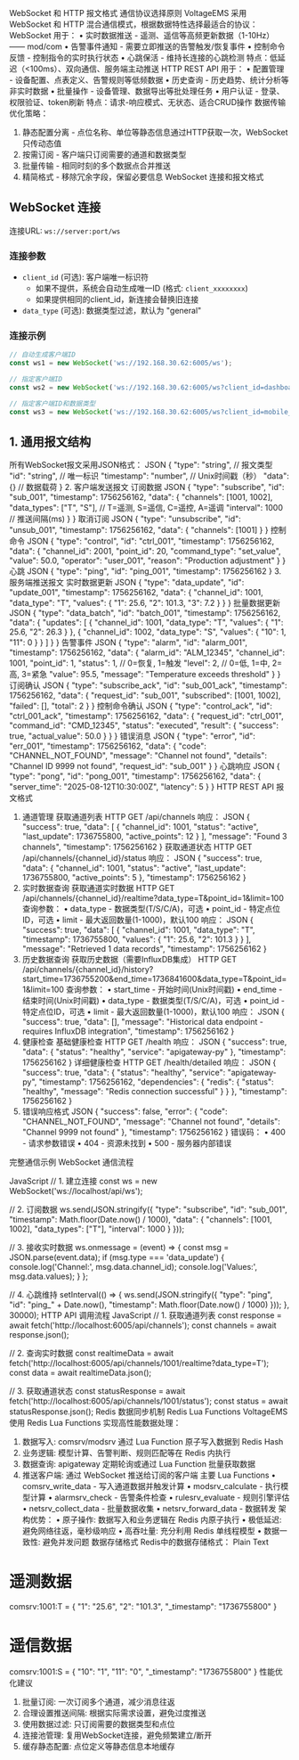 WebSocket 和 HTTP 报文格式
通信协议选择原则
VoltageEMS 采用 WebSocket 和 HTTP 混合通信模式，根据数据特性选择最适合的协议：
WebSocket 用于：
•	实时数据推送 - 遥测、遥信等高频更新数据（1-10Hz）—— mod/com
•	告警事件通知 - 需要立即推送的告警触发/恢复事件
•	控制命令反馈 - 控制指令的实时执行状态
•	心跳保活 - 维持长连接的心跳检测
特点：低延迟（<100ms）、双向通信、服务端主动推送
HTTP REST API 用于：
•	配置管理 - 设备配置、点表定义、告警规则等低频数据
•	历史查询 - 历史趋势、统计分析等非实时数据
•	批量操作 - 设备管理、数据导出等批处理任务
•	用户认证 - 登录、权限验证、token刷新
特点：请求-响应模式、无状态、适合CRUD操作
数据传输优化策略：
1.	静态配置分离 - 点位名称、单位等静态信息通过HTTP获取一次，WebSocket只传动态值
2.	按需订阅 - 客户端只订阅需要的通道和数据类型
3.	批量传输 - 相同时刻的多个数据点合并推送
4.	精简格式 - 移除冗余字段，保留必要信息
WebSocket 连接和报文格式

## WebSocket 连接
连接URL: `ws://server:port/ws`

### 连接参数
- `client_id` (可选): 客户端唯一标识符
  - 如果不提供，系统会自动生成唯一ID (格式: `client_xxxxxxxx`)
  - 如果提供相同的client_id，新连接会替换旧连接
- `data_type` (可选): 数据类型过滤，默认为 "general"

### 连接示例
```javascript
// 自动生成客户端ID
const ws1 = new WebSocket('ws://192.168.30.62:6005/ws');

// 指定客户端ID
const ws2 = new WebSocket('ws://192.168.30.62:6005/ws?client_id=dashboard_001');

// 指定客户端ID和数据类型
const ws3 = new WebSocket('ws://192.168.30.62:6005/ws?client_id=mobile_app&data_type=realtime');
```

## 1. 通用报文结构
所有WebSocket报文采用JSON格式：
JSON
{
  "type": "string",      // 报文类型
  "id": "string",        // 唯一标识
  "timestamp": "number", // Unix时间戳（秒）
  "data": {}             // 数据载荷
}
2. 客户端发送报文
订阅数据
JSON
{
  "type": "subscribe",
  "id": "sub_001",
  "timestamp": 1756256162,
  "data": {
    "channels": [1001, 1002],
    "data_types": ["T", "S"],  // T=遥测, S=遥信, C=遥控, A=遥调
    "interval": 1000           // 推送间隔(ms)
  }
}
取消订阅
JSON
{
  "type": "unsubscribe",
  "id": "unsub_001",
  "timestamp": 1756256162,
  "data": {
    "channels": [1001]
  }
}
控制命令
JSON
{
  "type": "control",
  "id": "ctrl_001",
  "timestamp": 1756256162,
  "data": {
    "channel_id": 2001,
    "point_id": 20,
    "command_type": "set_value",
    "value": 50.0,
    "operator": "user_001",
    "reason": "Production adjustment"
  }
}
心跳
JSON
{
  "type": "ping",
  "id": "ping_001",
  "timestamp": 1756256162
}
3. 服务端推送报文
实时数据更新
JSON
{
  "type": "data_update",
  "id": "update_001",
  "timestamp": 1756256162,
  "data": {
    "channel_id": 1001,
    "data_type": "T",
    "values": {
      "1": 25.6,
      "2": 101.3,
      "3": 7.2
    }
  }
}
批量数据更新
JSON
{
  "type": "data_batch",
  "id": "batch_001",
  "timestamp": 1756256162,
  "data": {
    "updates": [
      {
        "channel_id": 1001,
        "data_type": "T",
        "values": {
          "1": 25.6,
          "2": 26.3
        }
      },
      {
        "channel_id": 1002,
        "data_type": "S",
        "values": {
          "10": 1,
          "11": 0
        }
      }
    ]
  }
}
告警事件
JSON
{
  "type": "alarm",
  "id": "alarm_001",
  "timestamp": 1756256162,
  "data": {
    "alarm_id": "ALM_12345",
    "channel_id": 1001,
    "point_id": 1,
    "status": 1,    // 0=恢复, 1=触发
    "level": 2,     // 0=低, 1=中, 2=高, 3=紧急
    "value": 95.5,
    "message": "Temperature exceeds threshold"
  }
}
订阅确认
JSON
{
  "type": "subscribe_ack",
  "id": "sub_001_ack",
  "timestamp": 1756256162,
  "data": {
    "request_id": "sub_001",
    "subscribed": [1001, 1002],
    "failed": [],
    "total": 2
  }
}
控制命令确认
JSON
{
  "type": "control_ack",
  "id": "ctrl_001_ack",
  "timestamp": 1756256162,
  "data": {
    "request_id": "ctrl_001",
    "command_id": "CMD_12345",
    "status": "executed",
    "result": {
      "success": true,
      "actual_value": 50.0
    }
  }
}
错误消息
JSON
{
  "type": "error",
  "id": "err_001",
  "timestamp": 1756256162,
  "data": {
    "code": "CHANNEL_NOT_FOUND",
    "message": "Channel not found",
    "details": "Channel ID 9999 not found",
    "request_id": "sub_001"
  }
}
心跳响应
JSON
{
  "type": "pong",
  "id": "pong_001",
  "timestamp": 1756256162,
  "data": {
    "server_time": "2025-08-12T10:30:00Z",
    "latency": 5
  }
}
HTTP REST API 报文格式
1. 通道管理
获取通道列表
HTTP
GET /api/channels
响应：
JSON
{
  "success": true,
  "data": [
    {
      "channel_id": 1001,
      "status": "active",
      "last_update": 1736755800,
      "active_points": 12
    }
  ],
  "message": "Found 3 channels",
  "timestamp": 1756256162
}
获取通道状态
HTTP
GET /api/channels/{channel_id}/status
响应：
JSON
{
  "success": true,
  "data": {
    "channel_id": 1001,
    "status": "active",
    "last_update": 1736755800,
    "active_points": 5
  },
  "timestamp": 1756256162
}
2. 实时数据查询
获取通道实时数据
HTTP
GET /api/channels/{channel_id}/realtime?data_type=T&point_id=1&limit=100
查询参数：
•	data_type - 数据类型(T/S/C/A)，可选
•	point_id - 特定点位ID，可选
•	limit - 最大返回数量(1-1000)，默认100
响应：
JSON
{
  "success": true,
  "data": [
    {
      "channel_id": 1001,
      "data_type": "T",
      "timestamp": 1736755800,
      "values": {
        "1": 25.6,
        "2": 101.3
      }
    }
  ],
  "message": "Retrieved 1 data records",
  "timestamp": 1756256162
}
3. 历史数据查询
获取历史数据（需要InfluxDB集成）
HTTP
GET /api/channels/{channel_id}/history?start_time=1736755200&end_time=1736841600&data_type=T&point_id=1&limit=100
查询参数：
•	start_time - 开始时间(Unix时间戳)
•	end_time - 结束时间(Unix时间戳)
•	data_type - 数据类型(T/S/C/A)，可选
•	point_id - 特定点位ID，可选
•	limit - 最大返回数量(1-1000)，默认100
响应：
JSON
{
  "success": true,
  "data": [],
  "message": "Historical data endpoint - requires InfluxDB integration",
  "timestamp": 1756256162
}
4. 健康检查
基础健康检查
HTTP
GET /health
响应：
JSON
{
  "success": true,
  "data": {
    "status": "healthy",
    "service": "apigateway-py"
  },
  "timestamp": 1756256162
}
详细健康检查
HTTP
GET /health/detailed
响应：
JSON
{
  "success": true,
  "data": {
    "status": "healthy",
    "service": "apigateway-py",
    "timestamp": 1756256162,
    "dependencies": {
      "redis": {
        "status": "healthy",
        "message": "Redis connection successful"
      }
    }
  },
  "timestamp": 1756256162
}
5. 错误响应格式
JSON
{
  "success": false,
  "error": {
    "code": "CHANNEL_NOT_FOUND",
    "message": "Channel not found",
    "details": "Channel 9999 not found"
  },
  "timestamp": 1756256162
}
错误码：
•	400 - 请求参数错误
•	404 - 资源未找到
•	500 - 服务器内部错误

完整通信示例
WebSocket 通信流程

JavaScript
// 1. 建立连接
const ws = new WebSocket('ws://localhost/api/ws');

// 2. 订阅数据
ws.send(JSON.stringify({
  "type": "subscribe",
  "id": "sub_001",
  "timestamp": Math.floor(Date.now() / 1000),
  "data": {
    "channels": [1001, 1002],
    "data_types": ["T"],
    "interval": 1000
  }
}));

// 3. 接收实时数据
ws.onmessage = (event) => {
  const msg = JSON.parse(event.data);
  if (msg.type === 'data_update') {
    console.log('Channel:', msg.data.channel_id);
    console.log('Values:', msg.data.values);
  }
};

// 4. 心跳维持
setInterval(() => {
  ws.send(JSON.stringify({
    "type": "ping",
    "id": "ping_" + Date.now(),
    "timestamp": Math.floor(Date.now() / 1000)
  }));
}, 30000);
HTTP API 调用流程
JavaScript
// 1. 获取通道列表
const response = await fetch('http://localhost:6005/api/channels');
const channels = await response.json();

// 2. 查询实时数据
const realtimeData = await fetch('http://localhost:6005/api/channels/1001/realtime?data_type=T');
const data = await realtimeData.json();

// 3. 获取通道状态
const statusResponse = await fetch('http://localhost:6005/api/channels/1001/status');
const status = await statusResponse.json();
Redis 数据同步机制
Redis Lua Functions
VoltageEMS 使用 Redis Lua Functions 实现高性能数据处理：
1.	数据写入: comsrv/modsrv 通过 Lua Function 原子写入数据到 Redis Hash
2.	业务逻辑: 模型计算、告警判断、规则匹配等在 Redis 内执行
3.	数据查询: apigateway 定期轮询或通过 Lua Function 批量获取数据
4.	推送客户端: 通过 WebSocket 推送给订阅的客户端
主要 Lua Functions
•	comsrv_write_data - 写入通道数据并触发计算
•	modsrv_calculate - 执行模型计算
•	alarmsrv_check - 告警条件检查
•	rulesrv_evaluate - 规则引擎评估
•	netsrv_collect_data - 批量数据收集
•	netsrv_forward_data - 数据转发
架构优势：
•	原子操作: 数据写入和业务逻辑在 Redis 内原子执行
•	极低延迟: 避免网络往返，毫秒级响应
•	高吞吐量: 充分利用 Redis 单线程模型
•	数据一致性: 避免并发问题
数据存储格式
Redis中的数据存储格式：
Plain Text
# 遥测数据
comsrv:1001:T = {
  "1": "25.6",
  "2": "101.3",
  "_timestamp": "1736755800"
}

# 遥信数据
comsrv:1001:S = {
  "10": "1",
  "11": "0",
  "_timestamp": "1736755800"
}
性能优化建议
1.	批量订阅: 一次订阅多个通道，减少消息往返
2.	合理设置推送间隔: 根据实际需求设置，避免过度推送
3.	使用数据过滤: 只订阅需要的数据类型和点位
4.	连接池管理: 复用WebSocket连接，避免频繁建立/断开
5.	缓存静态配置: 点位定义等静态信息本地缓存
